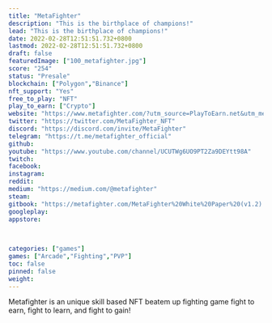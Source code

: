 ```yaml
---
title: "MetaFighter"
description: "This is the birthplace of champions!"
lead: "This is the birthplace of champions!"
date: 2022-02-28T12:51:51.732+0800
lastmod: 2022-02-28T12:51:51.732+0800
draft: false
featuredImage: ["100_metafighter.jpg"]
score: "254"
status: "Presale"
blockchain: ["Polygon","Binance"]
nft_support: "Yes"
free_to_play: "NFT"
play_to_earn: ["Crypto"]
website: "https://www.metafighter.com/?utm_source=PlayToEarn.net&utm_medium=organic&utm_campaign=gamepage"
twitter: "https://twitter.com/MetaFighter_NFT"
discord: "https://discord.com/invite/MetaFighter"
telegram: "https://t.me/metafighter_official"
github: 
youtube: "https://www.youtube.com/channel/UCUTWg6UO9PT2Za9DEYtt98A"
twitch: 
facebook: 
instagram: 
reddit: 
medium: "https://medium.com/@metafighter"
steam: 
gitbook: "https://metafighter.com/MetaFighter%20White%20Paper%20(v1.2).pdf"
googleplay: 
appstore: 

  
    
categories: ["games"]
games: ["Arcade","Fighting","PVP"]
toc: false
pinned: false
weight: 
---
```

Metafighter is an unique skill based NFT beatem up fighting game fight to earn, fight to learn, and fight to gain!